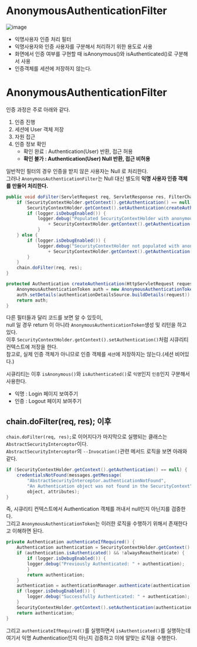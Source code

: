 AnonymousAuthenticationFilter
===============================
![image](https://user-images.githubusercontent.com/50267433/129204106-4afc0a7c-9001-480e-9a46-19f623705d14.png)


* 익명사용자 인증 처리 필터 
* 익명사용자와 인증 사용자를 구분해서 처리하기 위한 용도로 사용  
* 화면에서 인증 여부를 구현할 때 isAnonymous()와 isAuthenticated()로 구분해서 사용
* 인증객체를 세션에 저장하지 않는다.   
  
# AnonymousAuthenticationFilter  
인증 과정은 주로 아래와 같다.   

1. 인증 진행
2. 세션에 User 객체 저장 
3. 자원 접근 
4. 인증 정보 확인  
    * 확인 완료 : Authentication(User) 반환, 접근 허용   
    * **확인 불가 : Authentication(User) Null 반환, 접근 비허용**   
   
일반적인 필터의 경우 인증을 받지 않은 사용자는 Null 로 처리한다.       
그러나 `AnonymousAuthenticationFilter`는 Null 대신 별도의 **익명 사용자 인증 객체를 만들어 처리한다.**       


```java
public void doFilter(ServletRequest req, ServletResponse res, FilterChain chain) throws IOException, ServletException {
    if (SecurityContextHolder.getContext().getAuthentication() == null) {
        SecurityContextHolder.getContext().setAuthentication(createAuthentication((HttpServletRequest) req));
        if (logger.isDebugEnabled()) {
            logger.debug("Populated SecurityContextHolder with anonymous token: '"
                + SecurityContextHolder.getContext().getAuthentication() + "'");
			}
    } else {
        if (logger.isDebugEnabled()) {
            logger.debug("SecurityContextHolder not populated with anonymous token, as it already contained: '"
                + SecurityContextHolder.getContext().getAuthentication() + "'");
        }
    }
    chain.doFilter(req, res);
}

protected Authentication createAuthentication(HttpServletRequest request) {
    AnonymousAuthenticationToken auth = new AnonymousAuthenticationToken(key, principal, authorities);
    auth.setDetails(authenticationDetailsSource.buildDetails(request));
    return auth;
}   
```
다른 필터들과 달리 코드를 보면 알 수 있듯이,     
null 일 경우 return 이 아니라 `AnonymousAuthenticationToken`생성 및 리턴을 하고 있다.           
이후 `SecurityContextHolder.getContext().setAuthentication()`처럼 시큐리티 컨텍스트에 저장을 한다.          
참고로, 실제 인증 객체가 아니므로 인증 객체를 `세션`에 저장하지는 않는다.(세션 비어있다.)    
  
시큐리티는 이후 `isAnonymous()`와 `isAuthenticated()`로 `익명`인지 `인증`인지 구분해서 사용한다.       

* 익명 : Login 페이지 보여주기 
* 인증 : Logout 페이지 보여주기  

## chain.doFilter(req, res); 이후 
`chain.doFilter(req, res);`로 이어지다가 마지막으로 실행되는 클래스는 `AbstractSecurityInterceptor`이다.       
`AbstractSecurityInterceptor`의 `--Invocation()`관련 메서드 로직을 보면 아래와 같다.     
   
```java
if (SecurityContextHolder.getContext().getAuthentication() == null) {
    credentialsNotFound(messages.getMessage(
        "AbstractSecurityInterceptor.authenticationNotFound",
        "An Authentication object was not found in the SecurityContext"),
        object, attributes);
}
```
즉, 시큐리티 컨텍스트에서 Authentication 객체를 꺼내서 null인지 아닌지를 검증한다.   
그리고 `AnonymousAuthenticationToken`는 이러한 로직을 수행하기 위해서 존재한다고 이해하면 된다.   

```java
private Authentication authenticateIfRequired() {
    Authentication authentication = SecurityContextHolder.getContext().getAuthentication();
    if (authentication.isAuthenticated() && !alwaysReauthenticate) {
        if (logger.isDebugEnabled()) {
	    logger.debug("Previously Authenticated: " + authentication);
        }
        return authentication;
    }
    authentication = authenticationManager.authenticate(authentication);
    if (logger.isDebugEnabled()) {
        logger.debug("Successfully Authenticated: " + authentication);
    }
    SecurityContextHolder.getContext().setAuthentication(authentication);
    return authentication;
}
```
그리고 `authenticateIfRequired()`를 실행하면서 `isAuthenticated()`를 실행하는데      
여기서 익명 Authentication인지 아닌지 검증하고 이에 알맞는 로직을 수행한다.       



